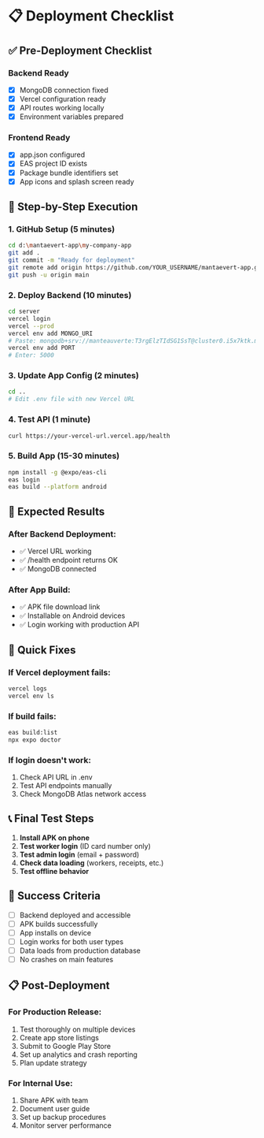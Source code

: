 # 📋 Deployment Checklist

## ✅ Pre-Deployment Checklist

### Backend Ready
- [x] MongoDB connection fixed
- [x] Vercel configuration ready
- [x] API routes working locally
- [x] Environment variables prepared

### Frontend Ready  
- [x] app.json configured
- [x] EAS project ID exists
- [x] Package bundle identifiers set
- [x] App icons and splash screen ready

## 🚀 Step-by-Step Execution

### 1. GitHub Setup (5 minutes)
```bash
cd d:\mantaevert-app\my-company-app
git add .
git commit -m "Ready for deployment"
git remote add origin https://github.com/YOUR_USERNAME/mantaevert-app.git
git push -u origin main
```

### 2. Deploy Backend (10 minutes)
```bash
cd server
vercel login
vercel --prod
vercel env add MONGO_URI
# Paste: mongodb+srv://manteauverte:T3rgElzTIdSG1SsT@cluster0.i5x7ktk.mongodb.net/mantaevert-production?retryWrites=true&w=majority&appName=Cluster0
vercel env add PORT
# Enter: 5000
```

### 3. Update App Config (2 minutes)
```bash
cd ..
# Edit .env file with new Vercel URL
```

### 4. Test API (1 minute)
```bash
curl https://your-vercel-url.vercel.app/health
```

### 5. Build App (15-30 minutes)
```bash
npm install -g @expo/eas-cli
eas login
eas build --platform android
```

## 📱 Expected Results

### After Backend Deployment:
- ✅ Vercel URL working
- ✅ /health endpoint returns OK
- ✅ MongoDB connected

### After App Build:
- ✅ APK file download link
- ✅ Installable on Android devices
- ✅ Login working with production API

## 🔧 Quick Fixes

### If Vercel deployment fails:
```bash
vercel logs
vercel env ls
```

### If build fails:
```bash
eas build:list
npx expo doctor
```

### If login doesn't work:
1. Check API URL in .env
2. Test API endpoints manually
3. Check MongoDB Atlas network access

## 📞 Final Test Steps

1. **Install APK on phone**
2. **Test worker login** (ID card number only)
3. **Test admin login** (email + password)
4. **Check data loading** (workers, receipts, etc.)
5. **Test offline behavior**

## 🎯 Success Criteria

- [ ] Backend deployed and accessible
- [ ] APK builds successfully  
- [ ] App installs on device
- [ ] Login works for both user types
- [ ] Data loads from production database
- [ ] No crashes on main features

## 📋 Post-Deployment

### For Production Release:
1. Test thoroughly on multiple devices
2. Create app store listings
3. Submit to Google Play Store
4. Set up analytics and crash reporting
5. Plan update strategy

### For Internal Use:
1. Share APK with team
2. Document user guide
3. Set up backup procedures
4. Monitor server performance